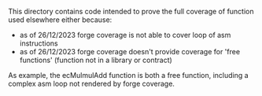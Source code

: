 This directory contains code intended to prove the full coverage of function used elsewhere either because:
* as of 26/12/2023 forge coverage is not able to cover loop of asm instructions
* as of 26/12/2023 forge coverage doesn't provide coverage for 'free functions' (function not in a library or contract)

As example, the ecMulmulAdd function is both a free function, including a complex asm loop not rendered by forge coverage.